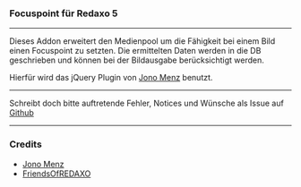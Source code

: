 ### Focuspoint für Redaxo 5
___


Dieses Addon erweitert den Medienpool um die Fähigkeit bei einem
Bild einen Focuspoint zu setzten. Die ermittelten Daten werden in die DB geschrieben und können bei der Bildausgabe berücksichtigt werden.

Hierfür wird das jQuery Plugin von [Jono Menz](https://github.com/jonom/jquery-focuspoint) benutzt.

___

Schreibt doch bitte auftretende Fehler, Notices und Wünsche als Issue auf [Github](https://github.com/FriendsOfREDAXO/focuspoint/issues)

___



### Credits

- [Jono Menz](https://github.com/jonom/jquery-focuspoint)
- [FriendsOfREDAXO](https://github.com/FriendsOfREDAXO)
